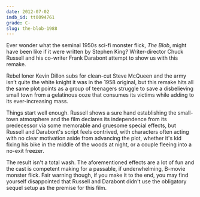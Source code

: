 ```yaml
---
date: 2012-07-02
imdb_id: tt0094761
grade: C-
slug: the-blob-1988
---
```


Ever wonder what the seminal 1950s sci-fi monster flick, <span data-imdb-id="tt0051418">_The Blob_</span>, might have been like if it were written by Stephen King? Writer-director Chuck Russell and his co-writer Frank Darabont attempt to show us with this remake.

Rebel loner Kevin Dillon subs for clean-cut Steve McQueen and the army isn’t quite the white knight it was in the 1958 original, but this remake hits all the same plot points as a group of teenagers struggle to save a disbelieving small town from a gelatinous ooze that consumes its victims while adding to its ever-increasing mass.

Things start well enough. Russell shows a sure hand establishing the small-town atmosphere and the film declares its independence from its predecessor via some memorable and gruesome special effects, but Russell and Darabont's script feels contrived, with characters often acting with no clear motivation aside from advancing the plot, whether it's kid fixing his bike in the middle of the woods at night, or a couple fleeing into a no-exit freezer.

The result isn't a total wash. The aforementioned effects are a lot of fun and the cast is competent making for a passable, if underwhelming, B-movie monster flick. Fair warning though, if you make it to the end, you may find yourself disappointed that Russell and Darabont didn't use the obligatory sequel setup as the premise for this film.
